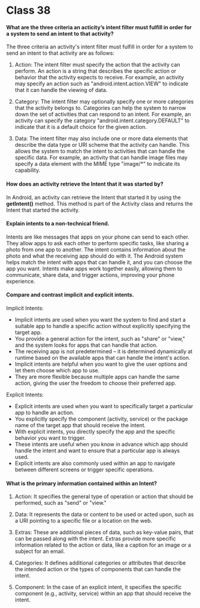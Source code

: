 # Class 38

#### What are the three criteria an acticity’s intent filter must fulfill in order for a system to send an intent to that activity?
The three criteria an activity's intent filter must fulfill in order for a system to send an intent to that activity are as follows:

1. Action: The intent filter must specify the action that the activity can perform. An action is a string that describes the specific action or behavior that the activity expects to receive. For example, an activity may specify an action such as "android.intent.action.VIEW" to indicate that it can handle the viewing of data.

2. Category: The intent filter may optionally specify one or more categories that the activity belongs to. Categories can help the system to narrow down the set of activities that can respond to an intent. For example, an activity can specify the category "android.intent.category.DEFAULT" to indicate that it is a default choice for the given action.

3. Data: The intent filter may also include one or more data elements that describe the data type or URI scheme that the activity can handle. This allows the system to match the intent to activities that can handle the specific data. For example, an activity that can handle image files may specify a data element with the MIME type "image/*" to indicate its capability.


#### How does an activity retrieve the Intent that it was started by?
In Android, an activity can retrieve the Intent that started it by using the <b>getIntent()</b> method. This method is part of the Activity class and returns the Intent that started the activity.


#### Explain intents to a non-technical friend.
Intents are like messages that apps on your phone can send to each other. They allow apps to ask each other to perform specific tasks, like sharing a photo from one app to another. The intent contains information about the photo and what the receiving app should do with it. The Android system helps match the intent with apps that can handle it, and you can choose the app you want. Intents make apps work together easily, allowing them to communicate, share data, and trigger actions, improving your phone experience.

#### Compare and contrast implicit and explicit intents.
Implicit Intents:
- Implicit intents are used when you want the system to find and start a suitable app to handle a specific action without explicitly specifying the target app.
- You provide a general action for the intent, such as "share" or "view," and the system looks for apps that can handle that action.
- The receiving app is not predetermined – it is determined dynamically at runtime based on the available apps that can handle the intent's action.
- Implicit intents are helpful when you want to give the user options and let them choose which app to use.
- They are more flexible because multiple apps can handle the same action, giving the user the freedom to choose their preferred app.

Explicit Intents:
- Explicit intents are used when you want to specifically target a particular app to handle an action.
- You explicitly specify the component (activity, service) or the package name of the target app that should receive the intent.
- With explicit intents, you directly specify the app and the specific behavior you want to trigger.
- These intents are useful when you know in advance which app should handle the intent and want to ensure that a particular app is always used.
- Explicit intents are also commonly used within an app to navigate between different screens or trigger specific operations.


#### What is the primary information contained within an Intent?
1. Action: It specifies the general type of operation or action that should be performed, such as "send" or "view."

2. Data: It represents the data or content to be used or acted upon, such as a URI pointing to a specific file or a location on the web.

3. Extras: These are additional pieces of data, such as key-value pairs, that can be passed along with the intent. Extras provide more specific information related to the action or data, like a caption for an image or a subject for an email.

4. Categories: It defines additional categories or attributes that describe the intended action or the types of components that can handle the intent.

5. Component: In the case of an explicit intent, it specifies the specific component (e.g., activity, service) within an app that should receive the intent.